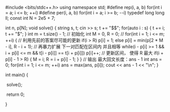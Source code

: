 #include <bits/stdc++.h>
using namespace std;
#define rep(i, a, b) for(int i = a; i <= b; ++i)
#define per(i, a, b) for(int i = a; i >= b; --i)
typedef long long ll;
const int N = 2e5 + 7;

int n, p[N];
void solve() {
	string s, t;
	cin >> s;
	t += "$$";
	for(auto i : s) {
		t += i;
		t += "$";
	}
	int m = t.size() - 1;
	// 初始化
	int M = 0, R = 0;
	//
	for(int i = 1; i <= m; ++i) {
		// 利用先前的答案尽可能的更新
		if(i > R)
			p[i] = 1;
		else 
			p[i] = min(p[2 * M - i], R - i + 1);
		// 再暴力扩展        下一对匹配在区间内 并且相等
  		while(i - p[i] >= 1 && i + p[i] <= m && t[i - p[i]] == t[i + p[i]])
			p[i]++; 
		// 更新区间， 使得 R 最大
		if(i + p[i] - 1 > R) {
			M = i;
			R = i + p[i] - 1;
		}
	}
	// 输出 最大回文长度：ans - 1
	int ans = 0;
	for(int i = 1; i <= m; ++i)
		ans = max(ans, p[i]);
	cout << ans - 1 << "\n";
}

int main() {

​	solve();

​	return 0;

}